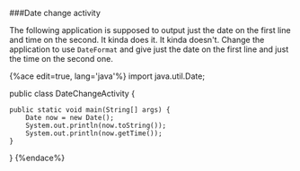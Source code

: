 <!--djw:done-->
###Date change activity

The following application is supposed to output just the date on the first line and time on the second. It kinda does it. It kinda doesn't. Change the application to use ```DateFormat``` and give just the date on the first line and just the time on the second one.

{%ace edit=true, lang='java'%}
import java.util.Date;

public class DateChangeActivity {

	public static void main(String[] args) {
		Date now = new Date();
		System.out.println(now.toString());
		System.out.println(now.getTime());
	}
}
{%endace%}

